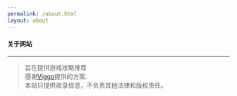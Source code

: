 ```yaml
---
permalink: /about.html
layout: about
---
```


#### 关于网站

--- 

> 旨在提供游戏攻略推荐           
> 感谢[Viggo](http://viggoz.com/)提供的方案.  
> 本站只提供收录信息，不负责其他法律和版权责任。
